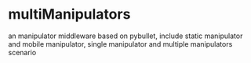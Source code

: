 # multiManipulators
an manipulator middleware based on pybullet, include static manipulator and mobile manipulator, single manipulator and multiple manipulators scenario

